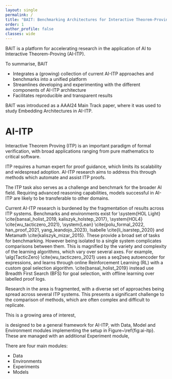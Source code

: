 ```yaml
---
layout: single
permalink: /
title: "BAIT: Benchmarking Architectures for Interactive Theorem-Proving"
order: 1
author_profile: false
classes: wide
---
```


BAIT is a platform for accelerating research in the application of AI to Interactive Theorem-Proving (AI-ITP).

To summarise, BAIT

- Integrates a (growing) collection of current AI-ITP approaches and benchmarks into a unified platform
- Streamlines developing and experimenting with the different components of AI-ITP architecture
- Facilitates reproducible and transparent results

BAIT was introduced as a AAAI24 Main Track paper, where it was used to study Embedding Architectures in AI-ITP.

# AI-ITP 
Interactive Theorem Proving (ITP) is an important paradigm of formal verification,
with broad applications ranging from pure mathematics to critical software. 

ITP requires a human expert for proof guidance, which limits its scalability and widespread adoption.
AI-ITP research aims to address this through methods which automate and assist ITP proofs.

The ITP task also serves as a challenge and benchmark for the broader AI field.
Requiring advanced reasoning capabilities, models successful in AI-ITP are likely to be transferable to other domains.


Current AI-ITP research is burdened by the fragmentation of results across ITP systems.
Benchmarks and environments exist for \system{HOL Light} \cite{bansal_holist_2019, kaliszyk_holstep_2017}, \system{HOL4} \cite{wu_tacticzero_2021}, \system{Lean} \cite{polu_formal_2022, han_proof_2021, yang_leandojo_2023}, Isabelle \cite{li_isarstep_2020} and Metamath \cite{kaliszyk_mizar_2015}.
These provide a broad set of tasks for benchmarking.
However being isolated to a single system complicates comparisons between them.
This is magnified by the variety and complexity of the learning algorithms, which vary over several axes.
For example, \alg{TacticZero} \cite{wu_tacticzero_2021} uses a seq2seq autoencoder for expressions,
and learns through online Reinforcement Learning (RL) with a custom goal selection algorithm.
\cite{bansal_holist_2019} instead use Breadth First Search (BFS) for goal selection,
with offline learning over labelled proof logs.


Research in the area is fragmented, with a diverse set of approaches being spread across several ITP systems.
This presents a significant challenge to the comparison of methods, which are often complex and difficult to replicate.

This is a growing area of interest, 



is designed to be a general framework for AI-ITP, with Data, Model and Environment modules implementing the setup in Figure~\ref{fig:ai-itp}. These are managed with an additional Experiment module,


There are four main modules: 
- Data
- Environments
- Experiments
- Models


